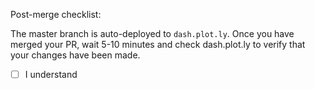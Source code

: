 Post-merge checklist:

The master branch is auto-deployed to `dash.plot.ly`.
Once you have merged your PR, wait 5-10 minutes and check dash.plot.ly 
to verify that your changes have been made.

- [ ] I understand
